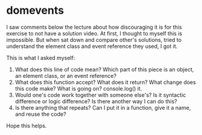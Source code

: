 # domevents

I saw comments below the lecture about how discouraging it is for this exercise to not have a solution video. At first, I thought to myself this is impossible. But when sat down and compare other's solutions, tried to understand the element class and event reference they used, I got it. 

This is what I asked myself:
1. What does this line of code mean? Which part of this piece is an object, an element class, or an event reference? 
2. What does this function accept? What does it return? What change does this code make? What is going on? console.log() it.
3. Would one's code work together with someone else's? Is it syntactic difference or logic difference? Is there another way I can do this?
4. Is there anything that repeats? Can I put it in a function, give it a name, and reuse the code?

Hope this helps.
